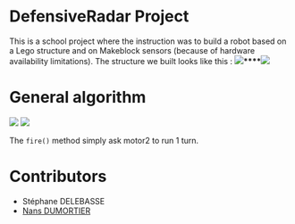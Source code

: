 # DefensiveRadar Project
This is a school project where the instruction was to build a robot based on a Lego structure and on Makeblock sensors (because of hardware availability limitations).
The structure we built looks like this :
**![](https://lh6.googleusercontent.com/NJl1IC1Vx3p7mFe5O0Dq3-76MP3sFJ_4x0A9BOu3MntaWPR27tzvu6RsBbOtDkTc-stzYtoPWvHoJ_E9JZF3JhK9MXr3GQznPXHrOtjwhCO2IA0wNKTFuV5bmQUJP55OuIcXMUWi)****![](https://lh4.googleusercontent.com/9A2gKTU6L_dMkr5FrBQqPE4BSeYRzS7MSwhyvcV9rH0BDI8oVbE_2dGikxwtRVX6BQ0Dk3TaXSyiDvuP5gXtBJZ76DA3RlM4fTkERO38LzA0yvU_Rixyw7EyIf3MKhhtiFZVlkpk)**
# General algorithm
**![](https://lh5.googleusercontent.com/o9ZgcIeiMyhHDjQjz-KOZsirs-LIP-s4n-kV7BzZpwni9pqtFqx7bu5yTZcrzkCJCbRKlP3PD2tyW92BD3bmlIt_vv4SxFw8R-GJyJ0bk8khNSyp6XiBCIMAqf5kg-Kf-4MwTr4k)**
**![](https://lh4.googleusercontent.com/ry9TTh2XFTeu-Rz6niBi3rXwzQ-pcme_Wj1KbRq6mbf67MJVtszh7Ocuds8bFyBENcUyKkQ-9guPetXLPT2-M5bbhvTQMMU99dXv_tzXCKxd71KMxvYzrJVwA1f0URZegTpHQWTj)**

The `fire()` method simply ask motor2 to run 1 turn. 


# Contributors
- Stéphane DELEBASSE
- [Nans DUMORTIER](http://github.com/nansd)
